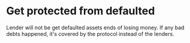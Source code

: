 # Get protected from defaulted

Lender will not be get defaulted assets ends of losing money. If any bad debts happened, it's covered by the protocol instead of the lenders.
